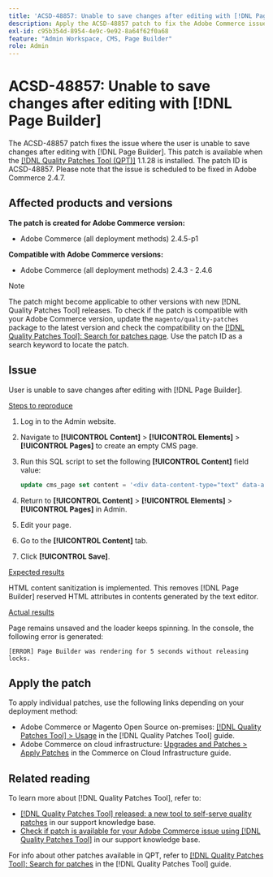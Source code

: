 ```yaml
---
title: 'ACSD-48857: Unable to save changes after editing with [!DNL Page Builder]'
description: Apply the ACSD-48857 patch to fix the Adobe Commerce issue where the user is unable to save changes after editing with [!DNL Page Builder].
exl-id: c95b354d-8954-4e9c-9e92-8a64f62f0a68
feature: "Admin Workspace, CMS, Page Builder"
role: Admin
---
```

# ACSD-48857: Unable to save changes after editing with [!DNL Page Builder]

The ACSD-48857 patch fixes the issue where the user is unable to save changes after editing with [!DNL Page Builder]. This patch is available when the [[!DNL Quality Patches Tool (QPT)]](/help/announcements/adobe-commerce-announcements/magento-quality-patches-released-new-tool-to-self-serve-quality-patches.md) 1.1.28 is installed. The patch ID is ACSD-48857. Please note that the issue is scheduled to be fixed in Adobe Commerce 2.4.7.

## Affected products and versions

**The patch is created for Adobe Commerce version:**

* Adobe Commerce (all deployment methods) 2.4.5-p1

**Compatible with Adobe Commerce versions:**

* Adobe Commerce (all deployment methods) 2.4.3 - 2.4.6

>[!NOTE]
>
>The patch might become applicable to other versions with new [!DNL Quality Patches Tool] releases. To check if the patch is compatible with your Adobe Commerce version, update the `magento/quality-patches` package to the latest version and check the compatibility on the [[!DNL Quality Patches Tool]: Search for patches page](https://experienceleague.adobe.com/tools/commerce-quality-patches/index.html). Use the patch ID as a search keyword to locate the patch.

## Issue

User is unable to save changes after editing with [!DNL Page Builder].

<u>Steps to reproduce</u>

1. Log in to the Admin website.
1. Navigate to **[!UICONTROL Content]** > **[!UICONTROL Elements]** > **[!UICONTROL Pages]** to create an empty CMS page.
1. Run this SQL script to set the following **[!UICONTROL Content]** field value:

    ```SQL
    update cms_page set content = '<div data-content-type="text" data-appearance="default" data-element="main"><h4 style="text-align: center;" contenteditable="true" data-placeholder="Edit Heading Text" data-content-type="heading" data-appearance="default" data-element="main">THE RULES</h4></div>' where page_id=8;
    ```

1. Return to **[!UICONTROL Content]** > **[!UICONTROL Elements]** > **[!UICONTROL Pages]** in Admin.
1. Edit your page.
1. Go to the **[!UICONTROL Content]** tab.
1. Click **[!UICONTROL Save]**.

<u>Expected results</u>

HTML content sanitization is implemented. This removes [!DNL Page Builder] reserved HTML attributes in contents generated by the text editor.

<u>Actual results</u>

Page remains unsaved and the loader keeps spinning. In the console, the following error is generated:

```
[ERROR] Page Builder was rendering for 5 seconds without releasing locks.
```

## Apply the patch

To apply individual patches, use the following links depending on your deployment method:

* Adobe Commerce or Magento Open Source on-premises: [[!DNL Quality Patches Tool] > Usage](https://experienceleague.adobe.com/docs/commerce-operations/tools/quality-patches-tool/usage.html) in the [!DNL Quality Patches Tool] guide.
* Adobe Commerce on cloud infrastructure: [Upgrades and Patches > Apply Patches](https://experienceleague.adobe.com/docs/commerce-cloud-service/user-guide/develop/upgrade/apply-patches.html) in the Commerce on Cloud Infrastructure guide.

## Related reading

To learn more about [!DNL Quality Patches Tool], refer to:

* [[!DNL Quality Patches Tool] released: a new tool to self-serve quality patches](/help/announcements/adobe-commerce-announcements/magento-quality-patches-released-new-tool-to-self-serve-quality-patches.md) in our support knowledge base.
* [Check if patch is available for your Adobe Commerce issue using [!DNL Quality Patches Tool]](/help/support-tools/patches-available-in-qpt-tool/check-patch-for-magento-issue-with-magento-quality-patches.md) in our support knowledge base.

For info about other patches available in QPT, refer to [[!DNL Quality Patches Tool]: Search for patches](https://experienceleague.adobe.com/tools/commerce-quality-patches/index.html) in the [!DNL Quality Patches Tool] guide.
